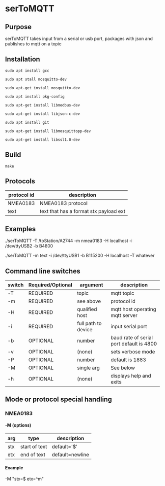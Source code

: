 # serToMQTT

## Purpose
serToMQTT takes input from a serial or usb port,  packages with json and
publishes to mqtt on a topic

## Installation


`sudo apt install gcc`

`sudo apt stall mosquitto-dev`

`sudo apt-get install mosquitto-dev`

`sudo apt install pkg-config`

`sudo apt-get install libmodbus-dev`

`sudo apt-get install libjson-c-dev`

`sudo apt install git`

`sudo apt-get install libmosquittopp-dev`

`sudo apt-get install libssl1.0-dev`

## Build

`make`

## Protocols

protocol id|description
---|---
NMEA0183| NMEA0183 protocol
text|text that has a format stx payload ext

## Examples 

./serToMQTT -T /toStation/A2744 -m nmea0183 -H localhost -i /dev/ttyUSB2 -b B4800

./serToMQTT -m text -i /dev/ttyUSB1 -b B115200 -H localhost -T whatever

## Command line switches

switch|Required/Optional|argument|description
---|---|---|---
-T|REQUIRED|topic|mqtt topic
-m|REQUIRED|see above|protocol id 
-H|REQUIRED|qualified host|mqtt host operating mqtt server
-i|REQUIRED|full path to device|input serial port
-b|OPTIONAL|number|baud rate of serial port default is 4800
-v|OPTIONAL|(none)|sets verbose mode
-P|OPTIONAL|number|default is 1883
-M|OPTIONAL|single arg|See below
-h|OPTIONAL|(none)|displays help and exits


## Mode or protocol special handling

### NMEA0183

#### -M (options)

arg|type |description
---|---|---
stx|start of text|default='$'
etx|end of text|default=newline

#### Example

-M "stx=$ etx=^m"


